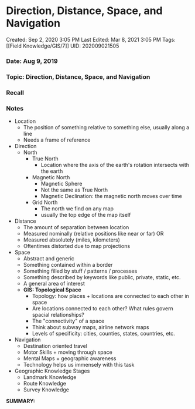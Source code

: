 # Direction, Distance, Space, and Navigation

Created: Sep 2, 2020 3:05 PM
Last Edited: Mar 8, 2021 3:05 PM
Tags: [[Field Knowledge/GIS/7]]
UID: 202009021505

### Date: Aug 9, 2019

### Topic: Direction, Distance, Space, and Navigation

### Recall

### Notes

- Location
    - The position of something relative to something else, usually along a line
    - Needs a frame of reference
- Direction
    - North
        - True North
            - Location where the axis of the earth's rotation intersects with the earth
        - Magnetic North
            - Magnetic Sphere
            - Not the same as True North
            - Magnetic Declination: the magnetic north moves over time
        - Grid North
            - The north we find on any map
            - usually the top edge of the map itself
- Distance
    - The amount of separation between location
    - Measured nominally (relative positions like near or far) OR
    - Measured absolutely (miles, kilometers)
    - Oftentimes distorted due to map projections
- Space
    - Abstract and generic
    - Something contained within a border
    - Something filled by stuff / patterns / processes
    - Something described by keywords like public, private, static, etc.
    - A general area of interest
    - **GIS: Topological Space**
        - Topology: how places + locations are connected to each other in space
        - Are locations connected to each other? What rules govern spacial relationships?
        - The "connectivity" of a space
        - Think about subway maps, airline network maps
        - Levels of specificity: cities, counties, states, countries, etc.
- Navigation
    - Destination oriented travel
    - Motor Skills + moving through space
    - Mental Maps + geographic awareness
    - Technology helps us immensely with this task
- Geographic Knowledge Stages
    - Landmark Knowledge
    - Route Knowledge
    - Survey Knowledge

**SUMMARY:**